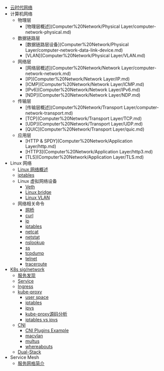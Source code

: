 - [云时代网络](Cloud%20Native%20Network/Cloud-Native-Network.md)
- 计算机网络
  - 物理层
    - [物理层概述](Computer%20Network/Physical Layer/computer-network-physical.md)
  - 数据链路层
    - [数据链路层设备](Computer%20Network/Physical Layer/computer-network-data-link-device.md)
    - [VLAN](Computer%20Network/Physical Layer/VLAN.md)
  - 网络层
    - [网络层概述](Computer%20Network/Network Layer/computer-network-network.md)
    - [IP](Computer%20Network/Network Layer/IP.md)
    - [ICMP](Computer%20Network/Network Layer/ICMP.md)
    - [IPv6](Computer%20Network/Network Layer/IPv6.md)
    - [NDP](Computer%20Network/Network Layer/NDP.md)
  - 传输层
    - [传输层概述](Computer%20Network/Transport Layer/computer-network-transport.md)
    - [TCP](Computer%20Network/Transport Layer/TCP.md)
    - [UDP](Computer%20Network/Transport Layer/UDP.md)
    - [QUIC](Computer%20Network/Transport Layer/quic.md)
  - 应用层
    - [HTTP & SPDY](Computer%20Network/Application Layer/http.md)
    - [HTTP3](Computer%20Network/Application Layer/http3.md)
    - [TLS](Computer%20Network/Application Layer/TLS.md)
- Linux 网络
  - [Linux 网络概述](Linux%20Network/linux-network-introduction.md)
  - [iptables](Linux%20Network/iptables.md)
  - Linux 虚拟网络设备
    - [Veth](Linux%20Network/Veth.md)
    - [Linux bridge](Linux%20Network/Linux-Bridge.md)
    - [Linux VLAN](Linux%20Network/Linux-VLAN.md)
  - 网络相关命令
    - [网桥](Linux%20Network/Command/cmd-brctl.md)
    - [curl](Linux%20Network/Command/cmd-curl.md)
    - [ip](Linux%20Network/Command/cmd-ip.md)
    - [iptables](Linux%20Network/Command/cmd-iptables.md)
    - [netcat](Linux%20Network/Command/cmd-netcat.md)
    - [netstat](Linux%20Network/Command/cmd-netstat.md)
    - [nslookup](Linux%20Network/Command/cmd-nslookup.md)
    - [ss](Linux%20Network/Command/cmd-ss.md)
    - [tcpdump](Linux%20Network/Command/cmd-tcpdump.md)
    - [telnet](Linux%20Network/Command/cmd-telnet.md)
    - [traceroute](Linux%20Network/Command/cmd-traceroute.md)
- [K8s sig/network](Cloud%20Native%20Network/K8s/K8s-网络概述.md)
  - [服务发现](Cloud%20Native%20Network/K8s/DNS/k8s-service-discovery.md)
  - [Service](Cloud%20Native%20Network/K8s/service/service-intro.md)
  - [Ingress](Cloud%20Native%20Network/K8s/Ingress/ingress.md)
  - [kube-proxy](Cloud%20Native%20Network/K8s/kube-proxy/kube-proxy-intro.md)
    - [user space](Cloud%20Native%20Network/K8s/kube-proxy/kube-proxy-user-space.md)
    - [iptables](Cloud%20Native%20Network/K8s/kube-proxy/kube-proxy-iptables.md)
    - [ipvs](Cloud%20Native%20Network/K8s/kube-proxy/kube-proxy-ipvs.md)
    - [kube-proxy源码分析](Cloud%20Native%20Network/K8s/kube-proxy/kube-proxy-src.md)
    - [iptables vs ipvs](Cloud%20Native%20Network/K8s/kube-proxy/iptables-vs-ipvs.md)
  - [CNI](Cloud%20Native%20Network/K8s/CNI/cni.md)
    - [CNI Plugins Example](Cloud%20Native%20Network/K8s/CNI/cni-example.md)
    - [macvlan](Cloud%20Native%20Network/K8s/CNI/macvlan.md)
    - [multus](Cloud%20Native%20Network/K8s/CNI/multus.md)
    - [whereabouts](Cloud%20Native%20Network/K8s/CNI/whereabouts.md)
  - [Dual-Stack](Cloud%20Native%20Network/K8s/dual-stack/dual-stack.md)
- Service Mesh
  - [服务网格简介](Cloud%20Native%20Network/Service%20Mesh/service-mesh-introduction.md)


